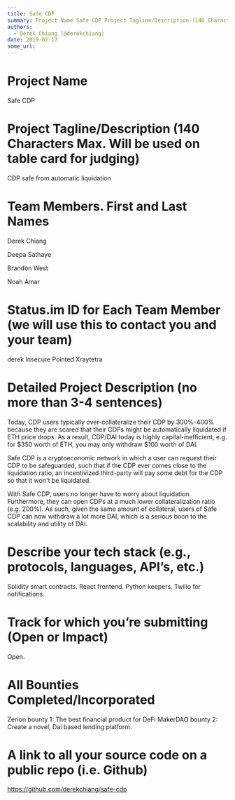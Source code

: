 ```yaml
---
title: Safe CDP
summary: Project Name Safe CDP Project Tagline/Description (140 Characters Max. Will be used on table card for judging) CDP safe from automatic liquidation Team Members. First and Last Names Derek Chiang Deepa Sathaye Brandon West Noah Amar Status.im ID for Each Team Member (we will use this to contact you and your team) derek Insecure Pointed Xraytetra Detailed Project Description (no more than 3-4 sentences) Today, CDP users typically over-collateralize their CDP by 300%-400% because they are scared th
authors:
  - Derek Chiang (@derekchiang)
date: 2019-02-17
some_url: 
---
```


# Project Name

Safe CDP

# Project Tagline/Description (140 Characters Max. Will be used on table card for judging)

CDP safe from automatic liquidation

# Team Members. First and Last Names

Derek Chiang

Deepa Sathaye

Brandon West

Noah Amar

# Status.im ID for Each Team Member (we will use this to contact you and your team)

derek
Insecure Pointed Xraytetra

# Detailed Project Description (no more than 3-4 sentences)

Today, CDP users typically over-collateralize their CDP by 300%-400% because they are scared that their CDPs might be automatically liquidated if ETH price drops.  As a result, CDP/DAI today is highly capital-inefficient, e.g. for $350 worth of ETH, you may only withdraw $100 worth of DAI.

Safe CDP is a cryptoeconomic network in which a user can request their CDP to be safeguarded, such that if the CDP ever comes close to the liquidation ratio, an incentivized third-party will pay some debt for the CDP so that it won't be liquidated.

With Safe CDP, users no longer have to worry about liquidation.  Furthermore, they can open CDPs at a much lower collateralization ratio (e.g. 200%).  As such, given the same amount of collateral, users of Safe CDP can now withdraw a lot more DAI, which is a serious boon to the scalability and utility of DAI.

# Describe your tech stack (e.g., protocols, languages, API’s, etc.)

Solidity smart contracts.
React frontend.
Python keepers.
Twilio for notifications.

# Track for which you’re submitting (Open or Impact)

Open.

# All Bounties Completed/Incorporated

Zerion bounty 1: The best financial product for DeFi
MakerDAO bounty 2: Create a novel, Dai based lending platform.

# A link to all your source code on a public repo (i.e. Github)

https://github.com/derekchiang/safe-cdp




